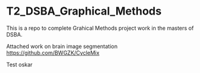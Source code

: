 # T2_DSBA_Graphical_Methods

This is a repo to complete Grahical Methods project work in the masters of DSBA. 

Attached work on brain image segmentation 
https://github.com/BWGZK/CycleMix

Test oskar
